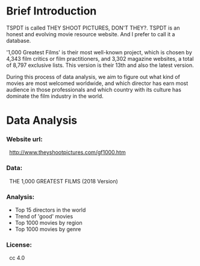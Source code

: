 # Brief Introduction
TSPDT is called THEY SHOOT PICTURES, DON'T THEY?. TSPDT is an honest and evolving movie resource website. And I prefer to call it a database.<br>

'1,000 Greatest Films' is their most well-known project, which is chosen by 4,343 film critics or film practitioners, and 3,302 magazine websites, a total of 8,797 exclusive lists. This version is their 13th and also the latest version.<br>

During this process of data analysis, we aim to figure out what kind of movies are most welcomed worldwide, and which director has earn most audience in those professionals and which country with its culture has dominate the film industry in the world.<br>

# Data Analysis

### Website url:
   http://www.theyshootpictures.com/gf1000.htm

### Data:
   THE 1,000 GREATEST FILMS (2018 Version)<br>
    
### Analysis:
- Top 15 directors in the world<br>
- Trend of 'good' movies<br>
- Top 1000 movies by region<br> 
- Top 1000 movies by genre<br>

### License:
   cc 4.0

